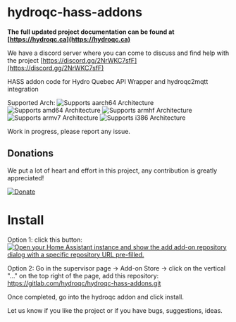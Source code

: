 # hydroqc-hass-addons

**The full updated project documentation can be found at [https://hydroqc.ca](https://hydroqc.ca)**

We have a discord server where you can come to discuss and find help with the project [https://discord.gg/2NrWKC7sfF](https://discord.gg/2NrWKC7sfF)

HASS addon code for Hydro Quebec API Wrapper and hydroqc2mqtt integration

Supported Arch:
![Supports aarch64 Architecture][aarch64-shield]
![Supports amd64 Architecture][amd64-shield]
![Supports armhf Architecture][armhf-shield]
![Supports armv7 Architecture][armv7-shield]
![Supports i386 Architecture][i386-shield]

Work in progress, please report any issue.

## Donations

We put a lot of heart and effort in this project, any contribution is greatly appreciated!

[![Donate](https://img.shields.io/badge/Donate-Hydroqc-green)](https://hydroqc.ca/en/donations)
# Install

Option 1: click this button:
[![Open your Home Assistant instance and show the add add-on repository dialog with a specific repository URL pre-filled.](https://my.home-assistant.io/badges/supervisor_add_addon_repository.svg)](https://my.home-assistant.io/redirect/supervisor_add_addon_repository/?repository_url=https%3A%2F%2Fgitlab.com%2Fhydroqc%2Fhydroqc-hass-addons)

Option 2: Go in the supervisor page -> Add-on Store -> click on the vertical "..." on the top right of the page, add this repository: https://gitlab.com/hydroqc/hydroqc-hass-addons.git

Once completed, go into the hydroqc addon and click install.

Let us know if you like the project or if you have bugs, suggestions, ideas.

[aarch64-shield]: https://img.shields.io/badge/aarch64-yes-green.svg
[amd64-shield]: https://img.shields.io/badge/amd64-yes-green.svg
[armhf-shield]: https://img.shields.io/badge/armhf-yes-green.svg
[armv7-shield]: https://img.shields.io/badge/armv7-yes-green.svg
[i386-shield]: https://img.shields.io/badge/i386-yes-green.svg
